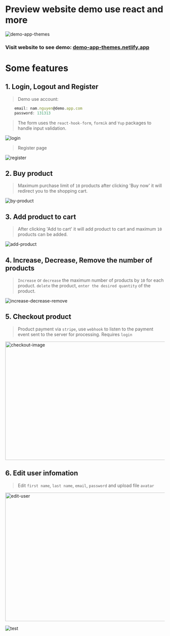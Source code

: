# Preview website demo use react and more

![demo-app-themes](https://res.cloudinary.com/ds6y4vgjb/image/upload/v1642691523/Screenshot_from_2022-01-20_22-10-24_gfgf60.png)

### Visit website to see demo: [demo-app-themes.netlify.app](https://demo-app-themes.netlify.app/)

# Some features

## 1. Login, Logout and Register

> Demo use account:

```javascript
    email: nam.nguyen@demo.app.com
    password: 131313
```

> The form uses the `react-hook-form`, `formik` and `Yup` packages to handle input validation.

![login](https://res.cloudinary.com/ds6y4vgjb/image/upload/v1642694665/Screenshot_from_2022-01-20_23-04-04_oykeh8.png)

> Register page

![register](https://res.cloudinary.com/ds6y4vgjb/image/upload/v1642695071/Screenshot_from_2022-01-20_23-10-52_ppdwoo.png)

## 2. Buy product

> Maximum purchase limit of `10` products
> after clicking 'Buy now' it will redirect you to the shopping cart.

![by-product](https://res.cloudinary.com/ds6y4vgjb/image/upload/v1642692477/Screenshot_from_2022-01-20_22-27-24_qpm6xb.png)

## 3. Add product to cart

> After clicking 'Add to cart' it will add product to cart and maximum `10` products can be added.

![add-product](https://res.cloudinary.com/ds6y4vgjb/image/upload/v1642693936/Screenshot_from_2022-01-20_22-51-41_dxukny.png)

## 4. Increase, Decrease, Remove the number of products

> `Increase` or `decrease` the maximum number of products by `10` for each product.
> `delete` the product, `enter the desired quantity` of the product.

![increase-decrease-remove](https://res.cloudinary.com/ds6y4vgjb/image/upload/v1642697373/chrome-capture_djp5ba.gif)

## 5. Checkout product

> Product payment via `stripe`, use `webhook` to listen to the payment event sent to the server for processing. Requires `login`

<!-- ![checkout-image](https://res.cloudinary.com/ds6y4vgjb/image/upload/v1642870619/checkout_oeojov.gif) -->
<img src="https://res.cloudinary.com/ds6y4vgjb/image/upload/v1642870619/checkout_oeojov.gif" width="754px" height="374px" alt="checkout-image">

## 6. Edit user infomation

> Edit `first name`, `last name`, `email`, `password` and upload file `avatar`

<!-- ![edit-user](https://res.cloudinary.com/ds6y4vgjb/image/upload/v1642872311/edit_user_al2dwa.gif) -->
<img src="https://res.cloudinary.com/ds6y4vgjb/image/upload/v1642872311/edit_user_al2dwa.gif" width="762px" height="406px" alt="edit-user">

![test](https://res.cloudinary.com/ds6y4vgjb/image/upload/v1642875505/edit_user2_q6ocg1.gif)
